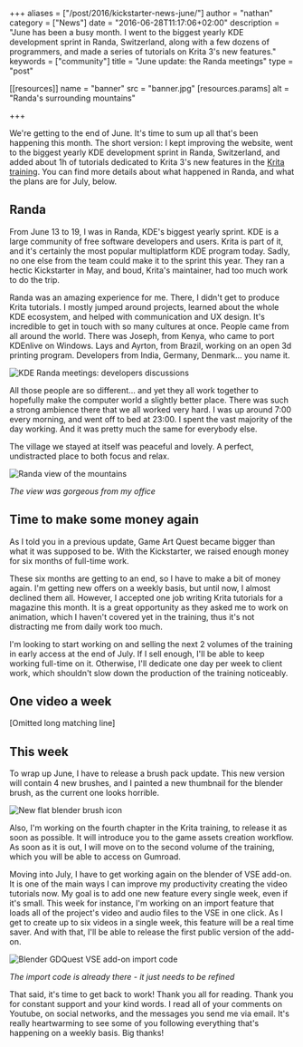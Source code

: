+++
aliases = ["/post/2016/kickstarter-news-june/"]
author = "nathan"
category = ["News"]
date = "2016-06-28T11:17:06+02:00"
description = "June has been a busy month. I went to the biggest yearly KDE development sprint in Randa, Switzerland, along with a few dozens of programmers, and made a series of tutorials on Krita 3's new features."
keywords = ["community"]
title = "June update: the Randa meetings"
type = "post"

[[resources]]
  name = "banner"
  src = "banner.jpg"
  [resources.params]
    alt = "Randa's surrounding mountains"

+++

We're getting to the end of June. It's time to sum up all that's been happening this month. The short version: I kept improving the website, went to the biggest yearly KDE development sprint in Randa, Switzerland, and added about 1h of tutorials dedicated to Krita 3's new features in the [Krita training](/tutorial/art/krita-tutorial-for-game-artists/). You can find more details about what happened in Randa, and what the plans are for July, below.

## Randa

From June 13 to 19, I was in Randa, KDE's biggest yearly sprint. KDE is a large community of free software developers and users. Krita is part of it, and it's certainly the most popular multiplatform KDE program today. Sadly, no one else from the team could make it to the sprint this year. They ran a hectic Kickstarter in May, and boud, Krita's maintainer, had too much work to do the trip.

Randa was an amazing experience for me. There, I didn't get to produce Krita tutorials. I mostly jumped around projects, learned about the whole KDE ecosystem, and helped with communication and UX design. It's incredible to get in touch with so many cultures at once. People came from all around the world. There was Joseph, from Kenya, who came to port KDEnlive on Windows. Lays and Ayrton, from Brazil, working on an open 3d printing program. Developers from India, Germany, Denmark... you name it.

![KDE Randa meetings: developers discussions](/img/post/2016/06/Randa-meetings-work-discussions.jpg)

All those people are so different... and yet they all work together to hopefully make the computer world a slightly better place. There was such a strong ambience there that we all worked very hard. I was up around 7:00 every morning, and went off to bed at 23:00. I spent the vast majority of the day working. And it was pretty much the same for everybody else.

The village we stayed at itself was peaceful and lovely. A perfect, undistracted place to both focus and relax.

![Randa view of the mountains](/img/post/2016/06/Randa-view-2.jpg)

_The view was gorgeous from my office_

## Time to make some money again

As I told you in a previous update, Game Art Quest became bigger than what it was supposed to be. With the Kickstarter, we raised enough money for six months of full-time work.

These six months are getting to an end, so I have to make a bit of money again. I'm getting new offers on a weekly basis, but until now, I almost declined them all. However, I accepted one job writing Krita tutorials for a magazine this month. It is a great opportunity as they asked me to work on animation, which I haven't covered yet in the training, thus it's not distracting me from daily work too much.

I'm looking to start working on and selling the next 2 volumes of the training in early access at the end of July. If I sell enough, I'll be able to keep working full-time on it. Otherwise, I'll dedicate one day per week to client work, which shouldn't slow down the production of the training noticeably.

## One video a week

[Omitted long matching line]

## This week

To wrap up June, I have to release a brush pack update. This new version will contain 4 new brushes, and I painted a new thumbnail for the blender brush, as the current one looks horrible.

![New flat blender brush icon](/img/post/2016/06/Flat-blender-brush.jpg)

Also, I'm working on the fourth chapter in the Krita training, to release it as soon as possible. It will introduce you to the game assets creation workflow. As soon as it is out, I will move on to the second volume of the training, which you will be able to access on Gumroad.

Moving into July, I have to get working again on the blender of VSE add-on. It is one of the main ways I can improve my productivity creating the video tutorials now. My goal is to add one new feature every single week, even if it's small. This week for instance, I'm working on an import feature that loads all of the project's video and audio files to the VSE in one click. As I get to create up to six videos in a single week, this feature will be a real time saver. And with that, I'll be able to release the first public version of the add-on.

![Blender GDQuest VSE add-on import code](/img/post/2016/06/blender-vse-add-on-code.png)

_The import code is already there - it just needs to be refined_

That said, it's time to get back to work! Thank you all for reading. Thank you for constant support and your kind words. I read all of your comments on Youtube, on social networks, and the messages you send me via email. It's really heartwarming to see some of you following everything that's happening on a weekly basis. Big thanks!
